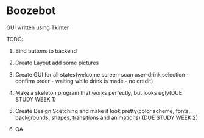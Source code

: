 # Boozebot

GUI written using Tkinter

TODO:
1) Bind buttons to backend
2) Create Layout add some pictures
3) Create GUI for all states(welcome screen-scan user-drink selection - confirm order - waiting while drink is made - no credit)
4) Make a skeleton program that works perfectly, but looks ugly(DUE STUDY WEEK 1)

5) Create Design Scetching and make it look pretty(color scheme, fonts, backgrounds, shapes, transitions and animations) (DUE STUDY WEEK 2)

6) QA

